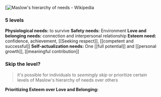[![Maslow's hierarchy of needs - Wikipedia](https://upload.wikimedia.org/wikipedia/commons/thumb/7/7c/Maslow%27s_Hierarchy_of_Needs_Diagram.png/960px-Maslow%27s_Hierarchy_of_Needs_Diagram.png)
### 5 levels
**Physiological needs:** to survive
**Safety needs:** Environment
**Love and belonging needs:** connection and interpersonal relationship
**Esteem need:** confidence, achievement, [[Seeking respect]], [[competent and successful]]
**Self-actualization needs:** One [[full potential]] and [[personal growth]], [[meaningful contribution]]

### Skip the level?
> it's possible for individuals to *seemingly skip* or prioritize certain levels of Maslow's hierarchy of needs over others

**Prioritizing Esteem over Love and Belonging:**